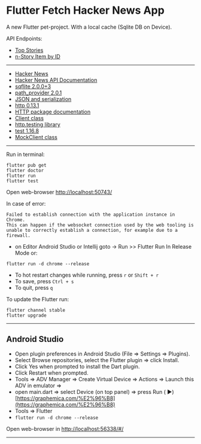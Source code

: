 # Flutter Fetch Hacker News App

A new Flutter pet-project. With a local cache (Sqlite DB on Device).

API Endpoints:
* [Top Stories](https://hacker-news.firebaseio.com/v0/topstories.json)
* [n-Story Item by ID](https://hacker-news.firebaseio.com/v0/item/26690126.json)

 --------

* [Hacker News](https://news.ycombinator.com/)
* [Hacker News API Documentation](https://github.com/hackernews/api)
* [sqflite 2.0.0+3](https://pub.dev/packages/sqflite)
* [path_provider 2.0.1](https://pub.dev/packages/path_provider)
* [JSON and serialization](https://flutter.dev/docs/development/data-and-backend/json)
* [http 0.13.1](https://pub.dev/packages/http)
* [HTTP package documentation](https://pub.dev/documentation/http/latest/)
* [Client class](https://pub.dev/documentation/http/latest/http/Client-class.html)
* [http.testing library](https://pub.dev/documentation/http/latest/http.testing/http.testing-library.html)
* [test 1.16.8](https://pub.dev/packages/test)
* [MockClient class](https://pub.dev/documentation/http/latest/http.testing/MockClient-class.html)


 --------


Run in terminal:

``` 
flutter pub get
flutter doctor
flutter run
flutter test
```

Open web-browser [http://localhost:50743/](http://localhost:50743/)

In case of error:

``` 
Failed to establish connection with the application instance in Chrome.
This can happen if the websocket connection used by the web tooling is unable to correctly establish a connection, for example due to a firewall.
```

- on Editor Android Studio or Intellij goto -> Run >> Flutter Run In Release Mode or:

``` 
flutter run -d chrome --release
```

- To hot restart changes while running, press ```r``` or ```Shift + r```
- To save, press ```Ctrl + s```
- To quit, press ```q```

To update the Flutter run:

``` 
flutter channel stable
flutter upgrade 
```

------

## Android Studio

- Open plugin preferences in Android Studio (File => Settings => Plugins).
- Select Browse repositories, select the Flutter plugin => click Install.
- Click Yes when prompted to install the Dart plugin.
- Click Restart when prompted.
- Tools => ADV Manager => Create Virtual Device => Actions => Launch this ADV in emulator =>
- open main.dart => select Device (on top panel) => press Run (
  &#9658;) [https://graphemica.com/%E2%96%B8](https://graphemica.com/%E2%96%B8)
- Tools => Flutter
- ```flutter run -d chrome --release```

Open web-browser in [http://localhost:56338/#/](http://localhost:56338/#/)

------